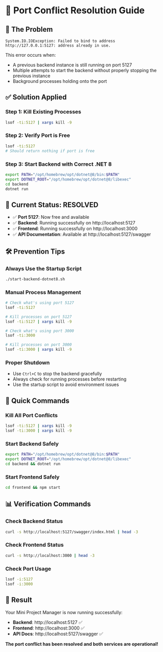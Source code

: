 # 🔧 **Port Conflict Resolution Guide**

## 🚨 **The Problem**
```
System.IO.IOException: Failed to bind to address http://127.0.0.1:5127: address already in use.
```

This error occurs when:
- A previous backend instance is still running on port 5127
- Multiple attempts to start the backend without properly stopping the previous instance
- Background processes holding onto the port

## ✅ **Solution Applied**

### **Step 1: Kill Existing Processes**
```bash
lsof -ti:5127 | xargs kill -9
```

### **Step 2: Verify Port is Free**
```bash
lsof -ti:5127
# Should return nothing if port is free
```

### **Step 3: Start Backend with Correct .NET 8**
```bash
export PATH="/opt/homebrew/opt/dotnet@8/bin:$PATH"
export DOTNET_ROOT="/opt/homebrew/opt/dotnet@8/libexec"
cd backend
dotnet run
```

## 🎯 **Current Status: RESOLVED**

- ✅ **Port 5127**: Now free and available
- ✅ **Backend**: Running successfully on http://localhost:5127
- ✅ **Frontend**: Running successfully on http://localhost:3000
- ✅ **API Documentation**: Available at http://localhost:5127/swagger

## 🛠️ **Prevention Tips**

### **Always Use the Startup Script**
```bash
./start-backend-dotnet8.sh
```

### **Manual Process Management**
```bash
# Check what's using port 5127
lsof -ti:5127

# Kill processes on port 5127
lsof -ti:5127 | xargs kill -9

# Check what's using port 3000
lsof -ti:3000

# Kill processes on port 3000
lsof -ti:3000 | xargs kill -9
```

### **Proper Shutdown**
- Use `Ctrl+C` to stop the backend gracefully
- Always check for running processes before restarting
- Use the startup script to avoid environment issues

## 🚀 **Quick Commands**

### **Kill All Port Conflicts**
```bash
lsof -ti:5127 | xargs kill -9
lsof -ti:3000 | xargs kill -9
```

### **Start Backend Safely**
```bash
export PATH="/opt/homebrew/opt/dotnet@8/bin:$PATH"
export DOTNET_ROOT="/opt/homebrew/opt/dotnet@8/libexec"
cd backend && dotnet run
```

### **Start Frontend Safely**
```bash
cd frontend && npm start
```

## 📊 **Verification Commands**

### **Check Backend Status**
```bash
curl -s http://localhost:5127/swagger/index.html | head -3
```

### **Check Frontend Status**
```bash
curl -s http://localhost:3000 | head -3
```

### **Check Port Usage**
```bash
lsof -i:5127
lsof -i:3000
```

## 🎉 **Result**

Your Mini Project Manager is now running successfully:
- **Backend**: http://localhost:5127 ✅
- **Frontend**: http://localhost:3000 ✅
- **API Docs**: http://localhost:5127/swagger ✅

**The port conflict has been resolved and both services are operational!**
